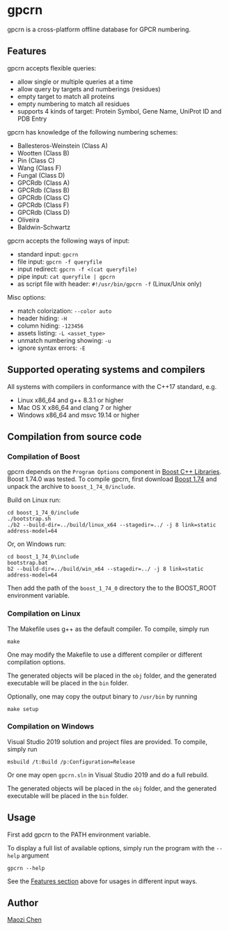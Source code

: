gpcrn
=====

gpcrn is a cross-platform offline database for GPCR numbering.


Features
--------

gpcrn accepts flexible queries:
* allow single or multiple queries at a time
* allow query by targets and numberings (residues)
* empty target to match all proteins
* empty numbering to match all residues
* supports 4 kinds of target: Protein Symbol, Gene Name, UniProt ID and PDB Entry

gpcrn has knowledge of the following numbering schemes:
* Ballesteros-Weinstein (Class A)
* Wootten (Class B)
* Pin (Class C)
* Wang (Class F)
* Fungal (Class D)
* GPCRdb (Class A)
* GPCRdb (Class B)
* GPCRdb (Class C)
* GPCRdb (Class F)
* GPCRdb (Class D)
* Oliveira
* Baldwin-Schwartz

gpcrn accepts the following ways of input:
* standard input: `gpcrn`
* file input: `gpcrn -f queryfile`
* input redirect: `gpcrn -f <(cat queryfile)`
* pipe input: `cat queryfile | gpcrn`
* as script file with header: `#!/usr/bin/gpcrn -f` (Linux/Unix only)

Misc options:
* match colorization: `--color auto`
* header hiding: `-H`
* column hiding: `-123456`
* assets listing: `-L <asset_type>`
* unmatch numbering showing: `-u`
* ignore syntax errors: `-E`


Supported operating systems and compilers
-----------------------------------------

All systems with compilers in conformance with the C++17 standard, e.g.
* Linux x86_64 and g++ 8.3.1 or higher
* Mac OS X x86_64 and clang 7 or higher
* Windows x86_64 and msvc 19.14 or higher


Compilation from source code
----------------------------

### Compilation of Boost

gpcrn depends on the `Program Options` component in [Boost C++ Libraries]. Boost 1.74.0 was tested. To compile gpcrn, first download [Boost 1.74] and unpack the archive to `boost_1_74_0/include`.

Build on Linux run:
```
cd boost_1_74_0/include
./bootstrap.sh
./b2 --build-dir=../build/linux_x64 --stagedir=../ -j 8 link=static address-model=64
```

Or, on Windows run:
```
cd boost_1_74_0\include
bootstrap.bat
b2 --build-dir=../build/win_x64 --stagedir=../ -j 8 link=static address-model=64
```

Then add the path of the `boost_1_74_0` directory the to the BOOST_ROOT environment variable.

### Compilation on Linux

The Makefile uses g++ as the default compiler. To compile, simply run
```
make
```

One may modify the Makefile to use a different compiler or different compilation options.

The generated objects will be placed in the `obj` folder, and the generated executable will be placed in the `bin` folder.

Optionally, one may copy the output binary to `/usr/bin` by running
```
make setup
```

### Compilation on Windows

Visual Studio 2019 solution and project files are provided. To compile, simply run
```
msbuild /t:Build /p:Configuration=Release
```

Or one may open `gpcrn.sln` in Visual Studio 2019 and do a full rebuild.

The generated objects will be placed in the `obj` folder, and the generated executable will be placed in the `bin` folder.


Usage
-----

First add gpcrn to the PATH environment variable.

To display a full list of available options, simply run the program with the `--help` argument
```
gpcrn --help
```

See the [Features section](#features) above for usages in different input ways.


Author
--------------

[Maozi Chen]


[Boost C++ Libraries]: https://www.boost.org
[Maozi Chen]: https://www.linkedin.com/in/maozichen/
[Boost 1.74]: https://www.boost.org/users/history/version_1_74_0.html
